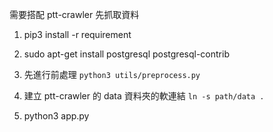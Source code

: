 需要搭配 ptt-crawler 先抓取資料

1. pip3 install -r requirement

2. sudo apt-get install postgresql postgresql-contrib

3. 先進行前處理 `python3 utils/preprocess.py`

4. 建立 ptt-crawler 的 data 資料夾的軟連結 `ln -s path/data .`

5. python3 app.py

